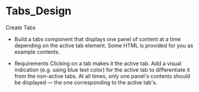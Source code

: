 # Tabs_Design
Create Tabs 
 - Build a tabs component that displays one panel of content at a time depending on the active tab element. Some HTML is provided for you as example contents.

 - Requirements
Clicking on a tab makes it the active tab. Add a visual indication (e.g. using blue text color) for the active tab to differentiate it from the non-active tabs.
At all times, only one panel's contents should be displayed — the one corresponding to the active tab's. 
